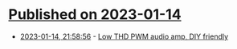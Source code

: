 # [Published on 2023-01-14](index.md)

* [2023-01-14, 21:58:56](https://news.ycombinator.com/item?id=34384558) - [Low THD PWM audio amp, DIY friendly](https://www.diyclassd.com/)
